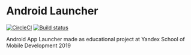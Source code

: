 # Android Launcher
[![CircleCI](https://circleci.com/gh/Whiskarek/Yandex-Launcher/tree/dev.svg?style=svg)](https://circleci.com/gh/Whiskarek/Yandex-Launcher/tree/dev) [![Build status](https://build.appcenter.ms/v0.1/apps/a766cdf9-a638-4e24-a25f-53bc428c1134/branches/dev/badge)](https://appcenter.ms)

Android App Launcher made as educational project at Yandex School of Mobile Development 2019
